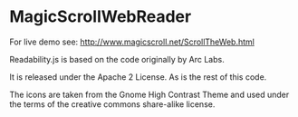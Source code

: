 MagicScrollWebReader
====================

For live demo see: http://www.magicscroll.net/ScrollTheWeb.html

Readability.js is based on the code originally by Arc Labs.

It is released under the Apache 2 License.  As is the rest of this code.

The icons are taken from the Gnome High Contrast Theme and used under the terms of the creative commons share-alike license.